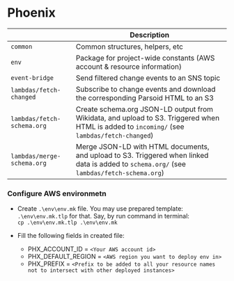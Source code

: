 Phoenix
=======

<table>
  <thead>
    <tr>
      <th></th>
      <th>Description</th>
    </tr>
  </thead>
  <tbody>
    <tr>
      <td nowrap><code>common</code></td>
      <td>Common structures, helpers, etc</td>
    </tr>
    <tr>
      <td nowrap><code>env</code></td>
      <td>Package for project-wide constants (AWS account &amp; resource information)</td>
    </tr>
    <tr>
      <td nowrap><code>event-bridge</code></td>
      <td>Send filtered change events to an SNS topic</td>
    </tr>
    <tr>
      <td nowrap><code>lambdas/fetch-changed</code></td>
      <td>Subscribe to change events and download the corresponding Parsoid HTML to an S3</td>
    </tr>
    <tr>
      <td nowrap><code>lambdas/fetch-schema.org</code></td>
      <td>Create schema.org JSON-LD output from Wikidata, and upload to S3. Triggered when HTML is added to <code>incoming/</code> (see <code>lambdas/fetch-changed</code>)</td>
    </tr>
    <tr>
      <td nowrap><code>lambdas/merge-schema.org</code></td>
      <td>Merge JSON-LD with HTML documents, and upload to S3. Triggered when linked data is added to <code>schema.org/</code> (see <code>lambdas/fetch-schema.org</code>)</td>
    </tr>
  </tbody>
</table>

### Configure AWS environmetn

* Create  `.\env\env.mk` file. You may use prepared template: `.\env\env.mk.tlp` for that. Say, by run command in terminal:  
```cp .\env\env.mk.tlp .\env\env.mk```

* Fill the following fields in created file:
  - PHX_ACCOUNT_ID = `<Your AWS account id>`
  - PHX_DEFAULT_REGION = `<AWS region you want to deploy env in>`
  - PHX_PREFIX = `<Prefix to be added to all your resource names not to intersect with other deployed instances>`



